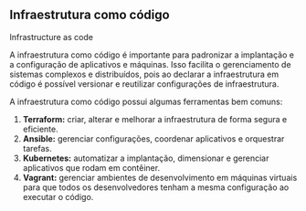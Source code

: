 ## Infraestrutura como código
Infrastructure as code

A infraestrutura como código é importante para padronizar a implantação e a configuração de aplicativos e máquinas. Isso facilita o gerenciamento de sistemas complexos e distribuídos, pois ao declarar a infraestrutura em código é possível versionar e reutilizar configurações de infraestrutura. 

A infraestrutura como código possui algumas ferramentas bem comuns:

1. **Terraform:** criar, alterar e melhorar a infraestrutura de forma segura e eficiente.
2. **Ansible:** gerenciar configurações, coordenar aplicativos e orquestrar tarefas.
3. **Kubernetes:** automatizar a implantação, dimensionar e gerenciar aplicativos que rodam em contêiner.
4. **Vagrant:** gerenciar ambientes de desenvolvimento em máquinas virtuais para que todos os desenvolvedores tenham a mesma configuração ao executar o código.


